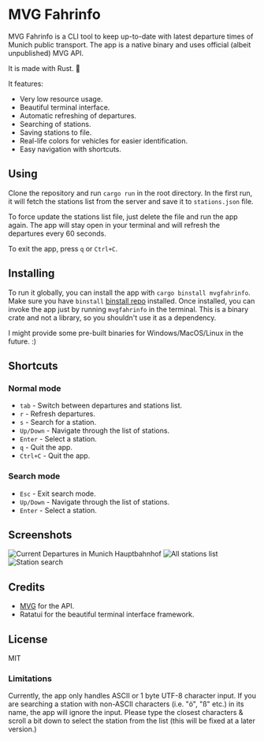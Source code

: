 # MVG Fahrinfo

MVG Fahrinfo is a CLI tool to keep up-to-date with latest departure times of Munich public transport.
The app is a native binary and uses official (albeit unpublished) MVG API.

It is made with Rust. 🦀

It features:

- Very low resource usage.
- Beautiful terminal interface.
- Automatic refreshing of departures.
- Searching of stations.
- Saving stations to file.
- Real-life colors for vehicles for easier identification.
- Easy navigation with shortcuts.

## Using

Clone the repository and run `cargo run` in the root directory.
In the first run, it will fetch the stations list from the server and save it to `stations.json` file.

To force update the stations list file, just delete the file and run the app again.
The app will stay open in your terminal and will refresh the departures every 60 seconds.

To exit the app, press `q` or `Ctrl+C`.

## Installing

To run it globally, you can install the app with `cargo binstall mvgfahrinfo`. Make sure you have `binstall` [binstall repo](https://github.com/cargo-bins/cargo-binstall) installed. Once installed, you can invoke the app just by running `mvgfahrinfo` in the terminal.
This is a binary crate and not a library, so you shouldn't use it as a dependency.

I might provide some pre-built binaries for Windows/MacOS/Linux in the future. :)

## Shortcuts

### Normal mode

- `tab` - Switch between departures and stations list.
- `r` - Refresh departures.
- `s` - Search for a station.
- `Up/Down` - Navigate through the list of stations.
- `Enter` - Select a station.
- `q` - Quit the app.
- `Ctrl+C` - Quit the app.

### Search mode

- `Esc` - Exit search mode.
- `Up/Down` - Navigate through the list of stations.
- `Enter` - Select a station.

## Screenshots

![Current Departures in Munich Hauptbahnhof](https://imgur.com/jsHDPsd.png)
![All stations list](https://imgur.com/8hVONcX.png)
![Station search](https://imgur.com/7d4Xk6Q.png)

## Credits

- [MVG](https://mvg.de) for the API.
- Ratatui for the beautiful terminal interface framework.

## License

MIT

### Limitations

Currently, the app only handles ASCII or 1 byte UTF-8 character input. If you are searching a station with non-ASCII characters (i.e. "ö", "ß" etc.) in its name, the app will ignore the input. Please type the closest characters & scroll a bit down to select the station from the list (this will be fixed at a later version.)
